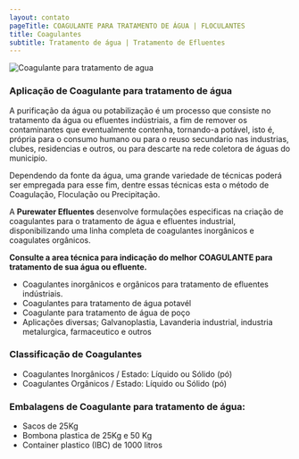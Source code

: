 ```yaml
---
layout: contato
pageTitle: COAGULANTE PARA TRATAMENTO DE ÁGUA | FLOCULANTES
title: Coagulantes
subtitle: Tratamento de água | Tratamento de Efluentes  
---
```

<img class="img-responsive pull-center" style="max-width: 80%;" src="../../website/images/Coagulante para tratamento de agua.png" alt="Coagulante para tratamento de agua">
<br />

### **Aplicação de Coagulante para tratamento de água**

A purificação da água ou potabilização é um processo que consiste no tratamento da água ou efluentes indústriais, a fim de remover os contaminantes que eventualmente contenha, tornando-a potável, isto é, própria para o consumo humano ou para o reuso secundario nas industrias, clubes, residencias e outros, ou para descarte na rede coletora de águas do municipio.

Dependendo da fonte da água, uma grande variedade de técnicas poderá ser empregada para esse fim, dentre essas técnicas esta o método de Coagulação, Floculação ou Precipitação.

A **Purewater Efluentes** desenvolve formulações especificas na criação de coagulantes para o tratamento de água e efluentes industrial, disponibilizando uma linha completa de coagulantes inorgânicos e coagulates orgânicos.


**Consulte a area técnica para indicação do melhor COAGULANTE para tratamento de sua água ou efluente.**

>
- Coagulantes inorgânicos e orgânicos para tratamento de efluentes indústriais.
- Coagulantes para tratamento de água potavél
- Coagulante para tratamento de água de poço
- Aplicações diversas; Galvanoplastia, Lavanderia industrial, industria metalurgica, farmaceutico e outros
>

### Classificação de Coagulantes

- Coagulantes Inorgânicos / Estado: Líquido ou Sólido (pó)
- Coagulantes Orgânicos   / Estado: Líquido ou Sólido (pó)

### Embalagens de Coagulante para tratamento de água:

- Sacos de 25Kg 
- Bombona plastica de 25Kg e 50 Kg
- Container plastico (IBC) de 1000 litros

